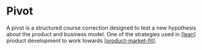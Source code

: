 # Pivot

A pivot is a structured course correction designed to test a new hypothesis about the product and business model. One of the strategies used in [[lean]] product development to work towards [[product-market-fit]].

[//begin]: # "Autogenerated link references for markdown compatibility"
[lean]: lean "Lean Product Development"
[product-market-fit]: product-market-fit "Product/Market Fit"
[//end]: # "Autogenerated link references"
